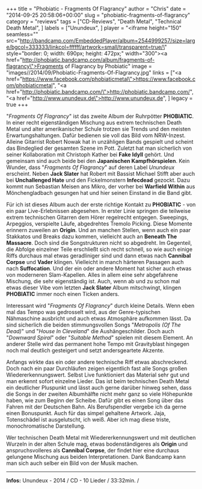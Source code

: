 +++
title = "Phobiatic - Fragments Of Flagrancy"
author = "Chris"
date = "2014-09-25 20:58:06+00:00"
slug = "phobiatic-fragments-of-flagrancy"
category = "reviews"
tags = ["CD-Reviews", "Death Metal", "Technical Death Metal", ]
labels = ["Unundeux", ]
player = "<iframe height=\"150\" seamless=\"\" src=\"http://bandcamp.com/EmbeddedPlayer/album=2544999257/size=large/bgcol=333333/linkcol=ffffff/artwork=small/transparent=true/\" style=\"border: 0; width: 690px; height: 472px;\" width=\"300\"><a href=\"http://phobiatic.bandcamp.com/album/fragments-of-flagrancy\">Fragments of Flagrancy by Phobiatic</a></iframe>"
image = "images//2014/09/Phobiatic-Fragments-Of-Flagrancy.jpg"
links = ["<a href=\"https://www.facebook.com/phobiaticmetal\">https://www.facebook.com/phobiaticmetal</a>", "<a href=\"http://phobiatic.bandcamp.com/\">http://phobiatic.bandcamp.com/</a>", "<a href=\"http://www.unundeux.de\">http://www.unundeux.de</a>", ]
legacy = true
+++

"_Fragments Of Flagrancy_" ist das zweite Album der Ruhrpötter **PHOBIATIC**. In einer recht eigenständigen Mischung aus extrem technischen Death Metal und alter amerikanischer Schule trotzen sie Trends und den meisten Erwartungshaltungen. Dafür bedienen sie voll das Bild vom NRW-Inzest. Alleine Gitarrist Robert Nowak hat in unzähligen Bands gespielt und scheint das Bindeglied der gesamten Szene im Pott. Zuletzt hat man sicherlich von seiner Kollaboration mit Christoph Kather bei **Fake Idyll** gehört. Und gemeinsam sind auch beide bei den **Japanischen Kampfhörspielen**. Kein Wunder, dass "_Fragments Of Flagrancy_" auf deren Label _Unundeux_ erscheint. Neben **Jack Slater** hat Robert mit Bassist Michael Stifft aber auch bei **Unchallenged Hate** und den Fickelmonstern **Infecdead** gezockt. Dazu kommt nun Sebastian Meisen ans Mikro, der vorher bei **Warfield Within** aus Mönchengladbach gesungen hat und hier seinen Einstand in die Band gibt.

Für ich ist dieses Album auch der erste richtige Kontakt zu **PHOBIATIC** - von ein paar Live-Erlebnissen abgesehen. In erster Linie springen die teilweise extrem technischen Gitarren dem Hörer regelrecht entgegen. Sweepings, Arpeggios, verspielte Läufe, abgedrehtes Tremolo Picking. Diese Momente erinnern zuweilen an **Origin**. Und an manchen Stellen, wenn auch ein paar Stakkatos und Breaks dazu kommen, vielleicht auch an **Beneath The Massacre**. Doch sind die Songstrukturen nicht so abgedreht. Im Gegenteil, die Abfolge einzelner Teile erschließt sich recht schnell, so wie auch einige Riffs durchaus mal etwas geradliniger sind und dann etwas nach **Cannibal Corpse** und **Vader** klingen. Vielleicht in manch härteren Passagen auch nach **Suffocation**. Und der ein oder andere Moment hat sicher auch etwas von moderneren Slam-Kapellen. Alles in allem eine sehr abgefahrene Mischung, die sehr eigenständig ist. Auch, wenn ab und zu schon mal etwas dieser Vibe vom letzten **Jack Slater** Album mitschwingt, klingen **PHOBIATIC** immer noch einen Ticken anders.

Interessant wird "_Fragments Of Flagrancy_" durch kleine Details. Wenn eben mal das Tempo was gedrosselt wird, aus der Genre-typischen Nähmaschine ausbricht und auch etwas Atmosphäre aufkommen lässt. Da sind sicherlich die beiden stimmungsvollen Songs "_Metropolis (Of The Dead)_" und "_House In Cleveland_" die Aushängeschilder. Doch auch "_Downward Spiral_" oder "_Suitable Method_" spielen mit diesem Element. An anderer Stelle wird das permanent hohe Tempo mit Gravityblast hingegen noch mal deutlich gesteigert und setzt andersgeartete Akzente.

Anfangs wirkte das ein oder andere technische Riff etwas abschreckend. Doch nach ein paar Durchläufen zeigen eigentlich fast alle Songs großen Wiedererkennungswert. Selbst Live funktioniert das Material sehr gut und man erkennt sofort einzelne Lieder. Das ist beim technischen Death Metal ein deutlicher Pluspunkt und lässt auch gerne darüber hinweg sehen, dass die Songs in der zweiten Albumhälfte nicht mehr ganz so viele Höhepunkte haben, wie zum Beginn der Scheibe. Dafür gibt es einen Song über das Fahren mit der Deutschen Bahn. Als Berufspendler vergebe ich da gerne einen Bonuspunkt. Auch für das simpel gehaltene Artwork. Jaja, Totenschädel ist ausgelutscht, ich weiß. Aber ich mag diese triste, monochromatische Darstellung.

Wer technischen Death Metal mit Wiedererkennungswert und mit deutlichen Wurzeln in der alten Schule mag, etwas bodenständigeres als **Origin** und anspruchsvolleres als **Cannibal Corpse**, der findet hier eine durchaus gelungene Mischung aus beiden Interpretationen. Dank Bandcamp kann man sich auch selber ein Bild von der Musik machen.





---
**Infos:**
Unundeux - 2014 / 
CD - 10 Lieder / 33:32min. / 
